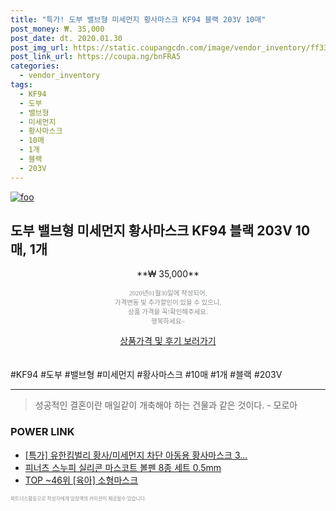 ```yaml
--- 
title: "특가! 도부 밸브형 미세먼지 황사마스크 KF94 블랙 203V 10매" 
post_money: ₩. 35,000 
post_date: dt. 2020.01.30 
post_img_url: https://static.coupangcdn.com/image/vendor_inventory/ff33/e5c1eda9e67702b7b16a18b5e314e91d2a9427f78e5da5277042abcd64ec.jpg 
post_link_url: https://coupa.ng/bnFRA5 
categories: 
  - vendor_inventory 
tags: 
  - KF94 
  - 도부 
  - 밸브형 
  - 미세먼지 
  - 황사마스크 
  - 10매 
  - 1개 
  - 블랙 
  - 203V 
--- 
```

[![foo](https://static.coupangcdn.com/image/vendor_inventory/ff33/e5c1eda9e67702b7b16a18b5e314e91d2a9427f78e5da5277042abcd64ec.jpg)](https://coupa.ng/bnFRA5) 

## 도부 밸브형 미세먼지 황사마스크 KF94 블랙 203V 10매, 1개 
<p style="text-align: center;">**₩ 35,000**</p> 
<p style="text-align: center;"><span style="color: #898c8f; font-family: Georgia,Times,serif; font-size: 0.75em;">2020년01월30일에 작성되어, <br>가격변동 및 추가할인이 있을 수 있으니,<br> 상품 가격을 꼭!확인해주세요.<br>행복하세요~</span> 
</p>	 
<div markdown="0" style="text-align: center;"><a href="https://coupa.ng/bnFRA5" class="btn btn--success">상품가격 및 후기 보러가기</a></div> 
<br><br> 
  #KF94 #도부 #밸브형 #미세먼지 #황사마스크 #10매 #1개 #블랙 #203V 
<hr> 

> 성공적인 결혼이란 매일같이 개축해야 하는 건물과 같은 것이다. - 모로아 


### POWER LINK

* <a href="https://blog.naver.com/an0733/221789642077" target="_blank">[특가] 유한킴벌리 황사/미세먼지 차단 아동용 황사마스크 3...</a>
* <a href="https://blog.naver.com/an0733/221784682931" target="_blank">피너츠 스누피 실리콘 마스코트 볼펜 8종 세트 0.5mm</a>
* <a href="https://blog.naver.com/an0733/221788712891" target="_blank"> TOP ~46위 [육아] 소형마스크</a>

<span style="color: #898c8f; font-family: Georgia,Times,serif; font-size: 0.55em;">파트너스활동으로 작성자에게 일정액의 커미션이 제공될수 있습니다.</span> 
